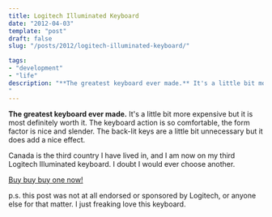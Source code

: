 ```yaml
---
title: Logitech Illuminated Keyboard
date: "2012-04-03"
template: "post"
draft: false
slug: "/posts/2012/logitech-illuminated-keyboard/"

tags:
- "development"
- "life"
description: "**The greatest keyboard ever made.** It's a little bit more expensive but it is most definitely worth it.  The keyboard action is so comfortable, the form factor is nice and slender.  The back-lit keys are a little bit unnecessary but it does add a nice effect."
---
```

**The greatest keyboard ever made.** It's a little bit more expensive but it is most definitely worth it.  The keyboard action is so comfortable, the form factor is nice and slender.  The back-lit keys are a little bit unnecessary but it does add a nice effect.

Canada is the third country I have lived in, and I am now on my third Logitech Illuminated keyboard.  I doubt I would ever choose another.

[Buy buy buy one now!](http://www.logitech.com/en-ca/keyboards/keyboard/devices/4740)

p.s. this post was not at all endorsed or sponsored by Logitech, or anyone else for that matter.  I just freaking love this keyboard.